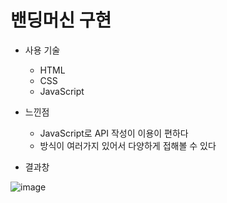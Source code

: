 # 밴딩머신 구현

  * 사용 기술
     - HTML
     - CSS
     - JavaScript

  * 느낀점
     - JavaScript로 API 작성이 이용이 편하다
     - 방식이 여러가지 있어서 다양하게 접해볼 수 있다


 * 결과창

 ![image](https://user-images.githubusercontent.com/102580996/175044050-c3f957ad-cbe5-4d04-a109-20c1f22ed408.png)
